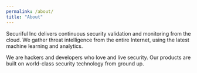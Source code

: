 ```yaml
---
permalink: /about/
title: "About"
---
```


Securiful Inc delivers continuous security validation and monitoring from the cloud. We gather threat intelligence from the entire Internet, using the latest machine learning and analytics. 

We are hackers and developers who love and live security. Our products are built on world-class security technology from ground up.